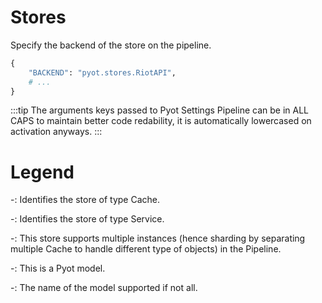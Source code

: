 # Stores

Specify the backend of the store on the pipeline.
```python
{
    "BACKEND": "pyot.stores.RiotAPI",
    # ...
}
```

:::tip
The arguments keys passed to Pyot Settings Pipeline can be in ALL CAPS to maintain better code redability, it is automatically lowercased on activation anyways.
:::

# Legend

-<Badge text="Pyot Cache" vertical="middle"/>: Identifies the store of type Cache.

-<Badge text="Pyot Service" vertical="middle"/>: Identifies the store of type Service.

-<Badge text="Sharding" type="error" vertical="middle" />: This store supports multiple instances (hence sharding by separating multiple Cache to handle different type of objects) in the Pipeline.

-<Badge text="Model" type="warning" vertical="middle" />: This is a Pyot model.

-<Badge text="<model-name>" type="error" vertical="middle" />: The name of the model supported if not all.
